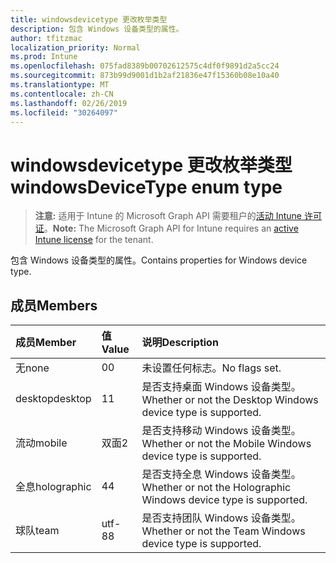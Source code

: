 ```yaml
---
title: windowsdevicetype 更改枚举类型
description: 包含 Windows 设备类型的属性。
author: tfitzmac
localization_priority: Normal
ms.prod: Intune
ms.openlocfilehash: 075fad8389b00702612575c4df0f9891d2a5cc24
ms.sourcegitcommit: 873b99d9001d1b2af21836e47f15360b08e10a40
ms.translationtype: MT
ms.contentlocale: zh-CN
ms.lasthandoff: 02/26/2019
ms.locfileid: "30264097"
---
```

# <a name="windowsdevicetype-enum-type"></a><span data-ttu-id="b96bc-103">windowsdevicetype 更改枚举类型</span><span class="sxs-lookup"><span data-stu-id="b96bc-103">windowsDeviceType enum type</span></span>

> <span data-ttu-id="b96bc-104">**注意:** 适用于 Intune 的 Microsoft Graph API 需要租户的[活动 Intune 许可证](https://go.microsoft.com/fwlink/?linkid=839381)。</span><span class="sxs-lookup"><span data-stu-id="b96bc-104">**Note:** The Microsoft Graph API for Intune requires an [active Intune license](https://go.microsoft.com/fwlink/?linkid=839381) for the tenant.</span></span>

<span data-ttu-id="b96bc-105">包含 Windows 设备类型的属性。</span><span class="sxs-lookup"><span data-stu-id="b96bc-105">Contains properties for Windows device type.</span></span>

## <a name="members"></a><span data-ttu-id="b96bc-106">成员</span><span class="sxs-lookup"><span data-stu-id="b96bc-106">Members</span></span>
|<span data-ttu-id="b96bc-107">成员</span><span class="sxs-lookup"><span data-stu-id="b96bc-107">Member</span></span>|<span data-ttu-id="b96bc-108">值</span><span class="sxs-lookup"><span data-stu-id="b96bc-108">Value</span></span>|<span data-ttu-id="b96bc-109">说明</span><span class="sxs-lookup"><span data-stu-id="b96bc-109">Description</span></span>|
|:---|:---|:---|
|<span data-ttu-id="b96bc-110">无</span><span class="sxs-lookup"><span data-stu-id="b96bc-110">none</span></span>|<span data-ttu-id="b96bc-111">0</span><span class="sxs-lookup"><span data-stu-id="b96bc-111">0</span></span>|<span data-ttu-id="b96bc-112">未设置任何标志。</span><span class="sxs-lookup"><span data-stu-id="b96bc-112">No flags set.</span></span>|
|<span data-ttu-id="b96bc-113">desktop</span><span class="sxs-lookup"><span data-stu-id="b96bc-113">desktop</span></span>|<span data-ttu-id="b96bc-114">1</span><span class="sxs-lookup"><span data-stu-id="b96bc-114">1</span></span>|<span data-ttu-id="b96bc-115">是否支持桌面 Windows 设备类型。</span><span class="sxs-lookup"><span data-stu-id="b96bc-115">Whether or not the Desktop Windows device type is supported.</span></span>|
|<span data-ttu-id="b96bc-116">流动</span><span class="sxs-lookup"><span data-stu-id="b96bc-116">mobile</span></span>|<span data-ttu-id="b96bc-117">双面</span><span class="sxs-lookup"><span data-stu-id="b96bc-117">2</span></span>|<span data-ttu-id="b96bc-118">是否支持移动 Windows 设备类型。</span><span class="sxs-lookup"><span data-stu-id="b96bc-118">Whether or not the Mobile Windows device type is supported.</span></span>|
|<span data-ttu-id="b96bc-119">全息</span><span class="sxs-lookup"><span data-stu-id="b96bc-119">holographic</span></span>|<span data-ttu-id="b96bc-120">4</span><span class="sxs-lookup"><span data-stu-id="b96bc-120">4</span></span>|<span data-ttu-id="b96bc-121">是否支持全息 Windows 设备类型。</span><span class="sxs-lookup"><span data-stu-id="b96bc-121">Whether or not the Holographic Windows device type is supported.</span></span>|
|<span data-ttu-id="b96bc-122">球队</span><span class="sxs-lookup"><span data-stu-id="b96bc-122">team</span></span>|<span data-ttu-id="b96bc-123">utf-8</span><span class="sxs-lookup"><span data-stu-id="b96bc-123">8</span></span>|<span data-ttu-id="b96bc-124">是否支持团队 Windows 设备类型。</span><span class="sxs-lookup"><span data-stu-id="b96bc-124">Whether or not the Team Windows device type is supported.</span></span>|



